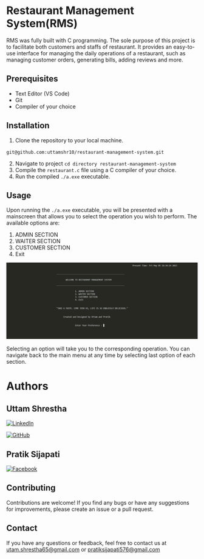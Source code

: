 # Restaurant Management System(RMS)
RMS was fully built with C programming. The sole purpose of this project is to facilitate both customers and staffs of restaurant. It provides an easy-to-use interface for managing the daily operations of a restaurant, such as managing customer orders, generating bills, adding reviews and more.

## Prerequisites
- Text Editor (VS Code)
- Git
- Compiler of your choice

## Installation

1. Clone the repository to your local machine.
```
git@github.com:uttamshr10/restaurant-management-system.git
```
2. Navigate to project `cd directory restaurant-management-system`
3. Compile the `restaurant.c` file using a C compiler of your choice.
4. Run the compiled `./a.exe` executable.

## Usage

Upon running the `./a.exe` executable, you will be presented with a mainscreen that allows you to select the operation you wish to perform. The available options are:

1. ADMIN SECTION
2. WAITER SECTION
3. CUSTOMER SECTION
4. Exit

![Alt text](/images/mainscreen.png)


Selecting an option will take you to the corresponding operation. You can navigate back to the main menu at any time by selecting last option of each section.

# Authors
## Uttam Shrestha
[![LinkedIn](https://img.shields.io/badge/-LinkedIn-blue?style=flat-square&logo=linkedin&logoColor=white&link={https://www.linkedin.com/in/uttam-shrestha-b96032224/})]({https://www.linkedin.com/in/uttam-shrestha-b96032224/})
 
[![GitHub](https://img.shields.io/badge/GitHub-%23121011.svg?style=for-the-badge&logo=github&logoColor=white)](https://github.com/uttamshr10)


## Pratik Sijapati
 [![Facebook](https://img.shields.io/badge/-Facebook-blue?style=flat-square&logo=facebook&logoColor=white&link={https://www.facebook.com/pravash.khadka.739})]({https://www.facebook.com/pravash.khadka.739})




## Contributing

Contributions are welcome! If you find any bugs or have any suggestions for improvements, please create an issue or a pull request.

## Contact

If you have any questions or feedback, feel free to contact us at utam.shrestha65@gmail.com or pratiksijapati576@gmail.com
